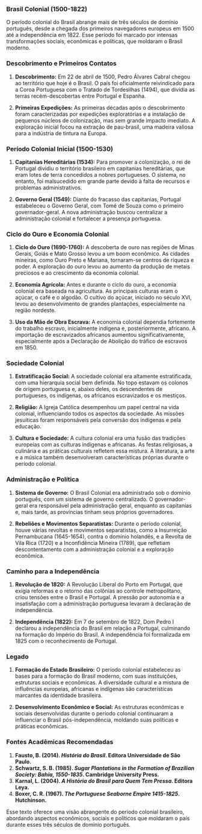 ### Brasil Colonial (1500-1822)

O período colonial do Brasil abrange mais de três séculos de domínio português, desde a chegada dos primeiros navegadores europeus em 1500 até a independência em 1822. Esse período foi marcado por intensas transformações sociais, econômicas e políticas, que moldaram o Brasil moderno.

### Descobrimento e Primeiros Contatos

1. **Descobrimento:** Em 22 de abril de 1500, Pedro Álvares Cabral chegou ao território que hoje é o Brasil. O país foi oficialmente reivindicado para a Coroa Portuguesa com o Tratado de Tordesilhas (1494), que dividia as terras recém-descobertas entre Portugal e Espanha.

2. **Primeiras Expedições:** As primeiras décadas após o descobrimento foram caracterizadas por expedições exploratórias e a instalação de pequenos núcleos de colonização, mas sem grande impacto imediato. A exploração inicial focou na extração de pau-brasil, uma madeira valiosa para a indústria de tintura na Europa.

### Período Colonial Inicial (1500-1530)

1. **Capitanias Hereditárias (1534):** Para promover a colonização, o rei de Portugal dividiu o território brasileiro em capitanias hereditárias, que eram lotes de terra concedidos a nobres portugueses. O sistema, no entanto, foi malsucedido em grande parte devido à falta de recursos e problemas administrativos.

2. **Governo Geral (1549):** Diante do fracasso das capitanias, Portugal estabeleceu o Governo Geral, com Tomé de Souza como o primeiro governador-geral. A nova administração buscou centralizar a administração colonial e fortalecer a presença portuguesa.

### Ciclo do Ouro e Economia Colonial

1. **Ciclo do Ouro (1690-1760):** A descoberta de ouro nas regiões de Minas Gerais, Goiás e Mato Grosso levou a um boom econômico. As cidades mineiras, como Ouro Preto e Mariana, tornaram-se centros de riqueza e poder. A exploração do ouro levou ao aumento da produção de metais preciosos e ao crescimento da economia colonial.

2. **Economia Agrícola:** Antes e durante o ciclo do ouro, a economia colonial era baseada na agricultura. As principais culturas eram o açúcar, o café e o algodão. O cultivo do açúcar, iniciado no século XVI, levou ao desenvolvimento de grandes plantações, especialmente na região nordeste.

3. **Uso da Mão de Obra Escrava:** A economia colonial dependia fortemente do trabalho escravo, inicialmente indígena e, posteriormente, africano. A importação de escravizados africanos aumentou significativamente, especialmente após a Declaração de Abolição do tráfico de escravos em 1850.

### Sociedade Colonial

1. **Estratificação Social:** A sociedade colonial era altamente estratificada, com uma hierarquia social bem definida. No topo estavam os colonos de origem portuguesa e, abaixo deles, os descendentes de portugueses, os indígenas, os africanos escravizados e os mestiços.

2. **Religião:** A Igreja Católica desempenhou um papel central na vida colonial, influenciando todos os aspectos da sociedade. As missões jesuíticas foram responsáveis pela conversão dos indígenas e pela educação.

3. **Cultura e Sociedade:** A cultura colonial era uma fusão das tradições europeias com as culturas indígenas e africanas. As festas religiosas, a culinária e as práticas culturais refletem essa mistura. A literatura, a arte e a música também desenvolveram características próprias durante o período colonial.

### Administração e Política

1. **Sistema de Governo:** O Brasil Colonial era administrado sob o domínio português, com um sistema de governo centralizado. O governador-geral era responsável pela administração geral, enquanto as capitanias e, mais tarde, as províncias tinham seus próprios governadores.

2. **Rebeliões e Movimentos Separatistas:** Durante o período colonial, houve várias revoltas e movimentos separatistas, como a Insurreição Pernambucana (1645-1654), contra o domínio holandês, e a Revolta de Vila Rica (1720) e a Inconfidência Mineira (1789), que refletiam descontentamento com a administração colonial e a exploração econômica.

### Caminho para a Independência

1. **Revolução de 1820:** A Revolução Liberal do Porto em Portugal, que exigia reformas e o retorno das colônias ao controle metropolitano, criou tensões entre o Brasil e Portugal. A pressão por autonomia e a insatisfação com a administração portuguesa levaram à declaração de independência.

2. **Independência (1822):** Em 7 de setembro de 1822, Dom Pedro I declarou a independência do Brasil em relação a Portugal, culminando na formação do Império do Brasil. A independência foi formalizada em 1825 com o reconhecimento de Portugal.

### Legado

1. **Formação do Estado Brasileiro:** O período colonial estabeleceu as bases para a formação do Brasil moderno, com suas instituições, estruturas sociais e econômicas. A diversidade cultural e a mistura de influências europeias, africanas e indígenas são características marcantes da identidade brasileira.

2. **Desenvolvimento Econômico e Social:** As estruturas econômicas e sociais desenvolvidas durante o período colonial continuaram a influenciar o Brasil pós-independência, moldando suas políticas e práticas econômicas.

### Fontes Acadêmicas Recomendadas

1. **Fausto, B. (2014). *História do Brasil*. Editora Universidade de São Paulo.**
2. **Schwartz, S. B. (1985). *Sugar Plantations in the Formation of Brazilian Society: Bahia, 1550-1835*. Cambridge University Press.**
3. **Karnal, L. (2004). *A História do Brasil para Quem Tem Pressa*. Editora Leya.**
4. **Boxer, C. R. (1967). *The Portuguese Seaborne Empire 1415-1825*. Hutchinson.**

Esse texto oferece uma visão abrangente do período colonial brasileiro, abordando aspectos econômicos, sociais e políticos que moldaram o país durante esses três séculos de domínio português.